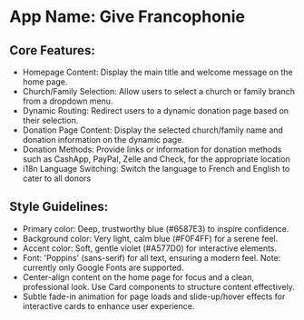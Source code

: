# **App Name**: Give Francophonie

## Core Features:

- Homepage Content: Display the main title and welcome message on the home page.
- Church/Family Selection: Allow users to select a church or family branch from a dropdown menu.
- Dynamic Routing: Redirect users to a dynamic donation page based on their selection.
- Donation Page Content: Display the selected church/family name and donation information on the dynamic page.
- Donation Methods: Provide links or information for donation methods such as CashApp, PayPal, Zelle and Check, for the appropriate location
- i18n Language Switching: Switch the language to French and English to cater to all donors

## Style Guidelines:

- Primary color: Deep, trustworthy blue (#6587E3) to inspire confidence.
- Background color: Very light, calm blue (#F0F4FF) for a serene feel.
- Accent color: Soft, gentle violet (#A577D0) for interactive elements.
- Font: 'Poppins' (sans-serif) for all text, ensuring a modern feel. Note: currently only Google Fonts are supported.
- Center-align content on the home page for focus and a clean, professional look. Use Card components to structure content effectively.
- Subtle fade-in animation for page loads and slide-up/hover effects for interactive cards to enhance user experience.